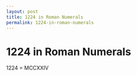 ```yaml
---
layout: post
title: 1224 in Roman Numerals
permalink: 1224-in-roman-numerals
---
```


# 1224 in Roman Numerals

1224 = MCCXXIV
